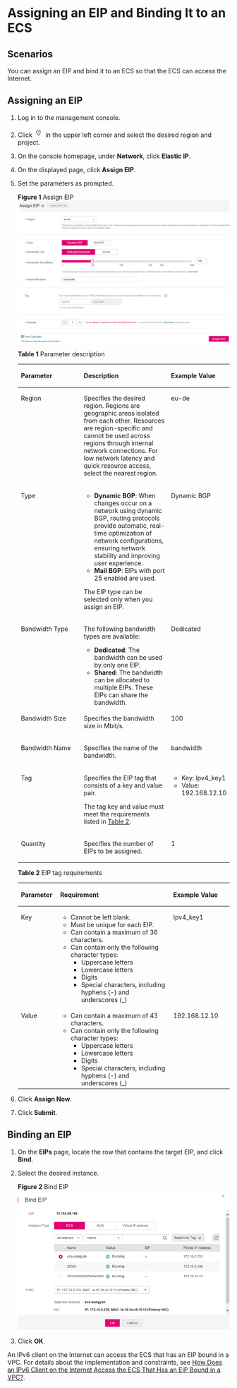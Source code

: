 # Assigning an EIP and Binding It to an ECS<a name="en-us_topic_0013748738"></a>

## Scenarios<a name="s974a02c09b8e44f59dcc9335de2d030a"></a>

You can assign an EIP and bind it to an ECS so that the ECS can access the Internet.

## Assigning an EIP<a name="section16739352111811"></a>

1.  Log in to the management console.
2.  Click  ![](figures/icon-region.png)  in the upper left corner and select the desired region and project.
3.  On the console homepage, under  **Network**, click  **Elastic IP**.
4.  On the displayed page, click  **Assign EIP**.
5.  Set the parameters as prompted.

    **Figure  1**  Assign EIP<a name="fig61031316104110"></a>  
    ![](figures/assign-eip.png "assign-eip")

    **Table  1**  Parameter description

    <a name="tb8e92f5357304d0297e9c203270c546e"></a>
    <table><thead align="left"><tr id="r66aedde49c144d8a84278fc61dadffdd"><th class="cellrowborder" valign="top" width="31.65%" id="mcps1.2.4.1.1"><p id="aafd79e8ecf074d0da2b802ca103815d1"><a name="aafd79e8ecf074d0da2b802ca103815d1"></a><a name="aafd79e8ecf074d0da2b802ca103815d1"></a>Parameter</p>
    </th>
    <th class="cellrowborder" valign="top" width="43.29%" id="mcps1.2.4.1.2"><p id="a30252599cf9146418f791259ec182081"><a name="a30252599cf9146418f791259ec182081"></a><a name="a30252599cf9146418f791259ec182081"></a>Description</p>
    </th>
    <th class="cellrowborder" valign="top" width="25.06%" id="mcps1.2.4.1.3"><p id="a02cb30a37b3a49abb2a82c12344214df"><a name="a02cb30a37b3a49abb2a82c12344214df"></a><a name="a02cb30a37b3a49abb2a82c12344214df"></a>Example Value</p>
    </th>
    </tr>
    </thead>
    <tbody><tr id="row69311030161113"><td class="cellrowborder" valign="top" width="31.65%" headers="mcps1.2.4.1.1 "><p id="p1211443310119"><a name="p1211443310119"></a><a name="p1211443310119"></a>Region</p>
    </td>
    <td class="cellrowborder" valign="top" width="43.29%" headers="mcps1.2.4.1.2 "><p id="p411903317112"><a name="p411903317112"></a><a name="p411903317112"></a>Specifies the desired region. Regions are geographic areas isolated from each other. Resources are region-specific and cannot be used across regions through internal network connections. For low network latency and quick resource access, select the nearest region.</p>
    </td>
    <td class="cellrowborder" valign="top" width="25.06%" headers="mcps1.2.4.1.3 "><p id="p7738111114910"><a name="p7738111114910"></a><a name="p7738111114910"></a>eu-de</p>
    </td>
    </tr>
    <tr id="row1755815445016"><td class="cellrowborder" valign="top" width="31.65%" headers="mcps1.2.4.1.1 "><p id="p0829195012711"><a name="p0829195012711"></a><a name="p0829195012711"></a>Type</p>
    </td>
    <td class="cellrowborder" valign="top" width="43.29%" headers="mcps1.2.4.1.2 "><a name="ul48291050376"></a><a name="ul48291050376"></a><ul id="ul48291050376"><li><strong id="b8332452162712"><a name="b8332452162712"></a><a name="b8332452162712"></a>Dynamic BGP</strong>: When changes occur on a network using dynamic BGP, routing protocols provide automatic, real-time optimization of network configurations, ensuring network stability and improving user experience.</li><li><strong id="b10944114901910"><a name="b10944114901910"></a><a name="b10944114901910"></a>Mail BGP</strong>: EIPs with port 25 enabled are used.</li></ul>
    <p id="p13668174021018"><a name="p13668174021018"></a><a name="p13668174021018"></a>The EIP type can be selected only when you assign an EIP.</p>
    </td>
    <td class="cellrowborder" valign="top" width="25.06%" headers="mcps1.2.4.1.3 "><p id="p18829105015715"><a name="p18829105015715"></a><a name="p18829105015715"></a>Dynamic BGP</p>
    </td>
    </tr>
    <tr id="row34521952120"><td class="cellrowborder" valign="top" width="31.65%" headers="mcps1.2.4.1.1 "><p id="p28291050473"><a name="p28291050473"></a><a name="p28291050473"></a>Bandwidth Type</p>
    </td>
    <td class="cellrowborder" valign="top" width="43.29%" headers="mcps1.2.4.1.2 "><p id="p1182920501978"><a name="p1182920501978"></a><a name="p1182920501978"></a>The following bandwidth types are available:</p>
    <a name="ul14829145016717"></a><a name="ul14829145016717"></a><ul id="ul14829145016717"><li><strong id="b14650281553"><a name="b14650281553"></a><a name="b14650281553"></a>Dedicated</strong>: The bandwidth can be used by only one EIP.</li><li><strong id="b1785064814460"><a name="b1785064814460"></a><a name="b1785064814460"></a>Shared</strong>: The bandwidth can be allocated to multiple EIPs. These EIPs can share the bandwidth.</li></ul>
    </td>
    <td class="cellrowborder" valign="top" width="25.06%" headers="mcps1.2.4.1.3 "><p id="p582925010715"><a name="p582925010715"></a><a name="p582925010715"></a>Dedicated</p>
    </td>
    </tr>
    <tr id="row220919163166"><td class="cellrowborder" valign="top" width="31.65%" headers="mcps1.2.4.1.1 "><p id="p741017230161"><a name="p741017230161"></a><a name="p741017230161"></a>Bandwidth Size</p>
    </td>
    <td class="cellrowborder" valign="top" width="43.29%" headers="mcps1.2.4.1.2 "><p id="p44131723121613"><a name="p44131723121613"></a><a name="p44131723121613"></a>Specifies the bandwidth size in Mbit/s.</p>
    </td>
    <td class="cellrowborder" valign="top" width="25.06%" headers="mcps1.2.4.1.3 "><p id="p15417172316166"><a name="p15417172316166"></a><a name="p15417172316166"></a>100</p>
    </td>
    </tr>
    <tr id="row1798051216168"><td class="cellrowborder" valign="top" width="31.65%" headers="mcps1.2.4.1.1 "><p id="p44256235163"><a name="p44256235163"></a><a name="p44256235163"></a>Bandwidth Name</p>
    </td>
    <td class="cellrowborder" valign="top" width="43.29%" headers="mcps1.2.4.1.2 "><p id="p134282234164"><a name="p134282234164"></a><a name="p134282234164"></a>Specifies the name of the bandwidth.</p>
    </td>
    <td class="cellrowborder" valign="top" width="25.06%" headers="mcps1.2.4.1.3 "><p id="p2430182381611"><a name="p2430182381611"></a><a name="p2430182381611"></a>bandwidth</p>
    </td>
    </tr>
    <tr id="row72697164367"><td class="cellrowborder" valign="top" width="31.65%" headers="mcps1.2.4.1.1 "><p id="p32701616183611"><a name="p32701616183611"></a><a name="p32701616183611"></a>Tag</p>
    </td>
    <td class="cellrowborder" valign="top" width="43.29%" headers="mcps1.2.4.1.2 "><p id="p9270111616363"><a name="p9270111616363"></a><a name="p9270111616363"></a>Specifies the EIP tag that consists of a key and value pair.</p>
    <p id="p011163020377"><a name="p011163020377"></a><a name="p011163020377"></a>The tag key and value must meet the requirements listed in <a href="#table36606052153313">Table 2</a>.</p>
    </td>
    <td class="cellrowborder" valign="top" width="25.06%" headers="mcps1.2.4.1.3 "><a name="ul1423104520372"></a><a name="ul1423104520372"></a><ul id="ul1423104520372"><li>Key: Ipv4_key1</li><li>Value: 192.168.12.10</li></ul>
    </td>
    </tr>
    <tr id="rf9c18d6cf2554db48da9ab7a351d00a7"><td class="cellrowborder" valign="top" width="31.65%" headers="mcps1.2.4.1.1 "><p id="ad3ab73d5ac10468fa5c52ab44adb0196"><a name="ad3ab73d5ac10468fa5c52ab44adb0196"></a><a name="ad3ab73d5ac10468fa5c52ab44adb0196"></a>Quantity</p>
    </td>
    <td class="cellrowborder" valign="top" width="43.29%" headers="mcps1.2.4.1.2 "><p id="en-us_topic_0029397266_p816336174522"><a name="en-us_topic_0029397266_p816336174522"></a><a name="en-us_topic_0029397266_p816336174522"></a>Specifies the number of EIPs to be assigned.</p>
    </td>
    <td class="cellrowborder" valign="top" width="25.06%" headers="mcps1.2.4.1.3 "><p id="ab9a9778fda6e45d7b5710ab0d310f64c"><a name="ab9a9778fda6e45d7b5710ab0d310f64c"></a><a name="ab9a9778fda6e45d7b5710ab0d310f64c"></a>1</p>
    </td>
    </tr>
    </tbody>
    </table>

    **Table  2**  EIP tag requirements

    <a name="table36606052153313"></a>
    <table><thead align="left"><tr id="en-us_topic_0068145818_rd57708e01e6443a9805ca72f554fae7f"><th class="cellrowborder" valign="top" width="18.54%" id="mcps1.2.4.1.1"><p id="en-us_topic_0068145818_abc7708d69440476086850b219c70efa8"><a name="en-us_topic_0068145818_abc7708d69440476086850b219c70efa8"></a><a name="en-us_topic_0068145818_abc7708d69440476086850b219c70efa8"></a><strong id="en-us_topic_0068145818_b842352706165123"><a name="en-us_topic_0068145818_b842352706165123"></a><a name="en-us_topic_0068145818_b842352706165123"></a>Parameter</strong></p>
    </th>
    <th class="cellrowborder" valign="top" width="53.39%" id="mcps1.2.4.1.2"><p id="en-us_topic_0068145818_a0df2f83c3277432ab05b525e4ffb1c2c"><a name="en-us_topic_0068145818_a0df2f83c3277432ab05b525e4ffb1c2c"></a><a name="en-us_topic_0068145818_a0df2f83c3277432ab05b525e4ffb1c2c"></a><strong id="en-us_topic_0068145818_b842352706174218"><a name="en-us_topic_0068145818_b842352706174218"></a><a name="en-us_topic_0068145818_b842352706174218"></a>Requirement</strong></p>
    </th>
    <th class="cellrowborder" valign="top" width="28.07%" id="mcps1.2.4.1.3"><p id="en-us_topic_0068145818_a902e732241f94e96b0b1b718cf7ed639"><a name="en-us_topic_0068145818_a902e732241f94e96b0b1b718cf7ed639"></a><a name="en-us_topic_0068145818_a902e732241f94e96b0b1b718cf7ed639"></a><strong id="en-us_topic_0068145818_b842352706174227"><a name="en-us_topic_0068145818_b842352706174227"></a><a name="en-us_topic_0068145818_b842352706174227"></a>Example Value</strong></p>
    </th>
    </tr>
    </thead>
    <tbody><tr id="en-us_topic_0068145818_r95612b479088487b99e620f90b71f798"><td class="cellrowborder" valign="top" width="18.54%" headers="mcps1.2.4.1.1 "><p id="en-us_topic_0068145818_a7694a48138124d1daf3804556a27bfd6"><a name="en-us_topic_0068145818_a7694a48138124d1daf3804556a27bfd6"></a><a name="en-us_topic_0068145818_a7694a48138124d1daf3804556a27bfd6"></a>Key</p>
    </td>
    <td class="cellrowborder" valign="top" width="53.39%" headers="mcps1.2.4.1.2 "><a name="en-us_topic_0068145818_uac40e19ce4ac49d0913d48b334564c45"></a><a name="en-us_topic_0068145818_uac40e19ce4ac49d0913d48b334564c45"></a><ul id="en-us_topic_0068145818_uac40e19ce4ac49d0913d48b334564c45"><li>Cannot be left blank.</li><li>Must be unique for each EIP.</li><li>Can contain a maximum of 36 characters.</li><li>Can contain only the following character types:<a name="en-us_topic_0068145818_uccb317c6616b4445aa84b125e5aa017f"></a><a name="en-us_topic_0068145818_uccb317c6616b4445aa84b125e5aa017f"></a><ul id="en-us_topic_0068145818_uccb317c6616b4445aa84b125e5aa017f"><li>Uppercase letters</li><li>Lowercase letters</li><li>Digits</li><li>Special characters, including hyphens (-) and underscores (_)</li></ul>
    </li></ul>
    </td>
    <td class="cellrowborder" valign="top" width="28.07%" headers="mcps1.2.4.1.3 "><p id="en-us_topic_0068145818_a1a10de6d67c04555a3508a8cdc3500e7"><a name="en-us_topic_0068145818_a1a10de6d67c04555a3508a8cdc3500e7"></a><a name="en-us_topic_0068145818_a1a10de6d67c04555a3508a8cdc3500e7"></a>Ipv4_key1</p>
    </td>
    </tr>
    <tr id="en-us_topic_0068145818_r32a79d8bde844fda8a6254383317e58f"><td class="cellrowborder" valign="top" width="18.54%" headers="mcps1.2.4.1.1 "><p id="en-us_topic_0068145818_a1ebd1dda592448d49631c7f099519113"><a name="en-us_topic_0068145818_a1ebd1dda592448d49631c7f099519113"></a><a name="en-us_topic_0068145818_a1ebd1dda592448d49631c7f099519113"></a>Value</p>
    </td>
    <td class="cellrowborder" valign="top" width="53.39%" headers="mcps1.2.4.1.2 "><a name="en-us_topic_0068145818_uaf17b1ea9b9a4e58b95cafefa2898283"></a><a name="en-us_topic_0068145818_uaf17b1ea9b9a4e58b95cafefa2898283"></a><ul id="en-us_topic_0068145818_uaf17b1ea9b9a4e58b95cafefa2898283"><li>Can contain a maximum of 43 characters.</li><li>Can contain only the following character types:<a name="en-us_topic_0068145818_ub74c759faad544c3b4428accc9c42b80"></a><a name="en-us_topic_0068145818_ub74c759faad544c3b4428accc9c42b80"></a><ul id="en-us_topic_0068145818_ub74c759faad544c3b4428accc9c42b80"><li>Uppercase letters</li><li>Lowercase letters</li><li>Digits</li><li>Special characters, including hyphens (-) and underscores (_)</li></ul>
    </li></ul>
    </td>
    <td class="cellrowborder" valign="top" width="28.07%" headers="mcps1.2.4.1.3 "><p id="en-us_topic_0068145818_a21a035aeb72143f5ab0fd45a08248d08"><a name="en-us_topic_0068145818_a21a035aeb72143f5ab0fd45a08248d08"></a><a name="en-us_topic_0068145818_a21a035aeb72143f5ab0fd45a08248d08"></a>192.168.12.10</p>
    </td>
    </tr>
    </tbody>
    </table>

6.  Click  **Assign Now**.
7.  Click  **Submit**.

## Binding an EIP<a name="section6234163111911"></a>

1.  On the  **EIPs**  page, locate the row that contains the target EIP, and click  **Bind**.
2.  Select the desired instance.

    **Figure  2**  Bind EIP<a name="fig42552497182029"></a>  
    ![](figures/bind-eip.png "bind-eip")

3.  Click  **OK**.

An IPv6 client on the Internet can access the ECS that has an EIP bound in a VPC. For details about the implementation and constraints, see  [How Does an IPv6 Client on the Internet Access the ECS That Has an EIP Bound in a VPC?](how-does-an-ipv6-client-on-the-internet-access-the-ecs-that-has-an-eip-bound-in-a-vpc.md).

